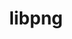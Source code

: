 ---
title: "libpng"
layout: cache
categories: [package, develop]
meta: {"compilers": ["apple-clang@16.0.0", "cce@18.0.0", "gcc@10.5.0", "gcc@11.1.0", "gcc@11.4.0", "gcc@12.4.0", "gcc@13.2.0", "gcc@13.3.0", "gcc@7.5.0", "intel-oneapi-compilers@2024.1.0", "intel-oneapi-compilers@2025.1.0", "msvc@19.39.33523"], "num_specs": 61, "num_specs_by_stack": {"aws-pcluster-neoverse_v1": 4, "aws-pcluster-x86_64_v4": 12, "data-vis-sdk": 5, "developer-tools-aarch64-linux-gnu": 3, "developer-tools-darwin": 2, "developer-tools-x86_64_v3-linux-gnu": 3, "e4s": 6, "e4s-cray-rhel": 4, "e4s-neoverse-v2": 3, "e4s-oneapi": 3, "e4s-rocm-external": 3, "hep": 4, "ml-darwin-aarch64-mps": 2, "ml-linux-aarch64-cpu": 3, "ml-linux-aarch64-cuda": 3, "ml-linux-x86_64-cpu": 3, "ml-linux-x86_64-cuda": 3, "radiuss": 3, "root": 61, "windows-vis": 4}, "oss": ["amzn2", "centos7", "rhel8", "sequoia", "ubuntu18.04", "ubuntu20.04", "ubuntu22.04", "ubuntu24.04", "windows10.0.20348"], "platforms": ["darwin", "linux", "windows"], "stacks": ["aws-pcluster-neoverse_v1", "aws-pcluster-x86_64_v4", "data-vis-sdk", "developer-tools-aarch64-linux-gnu", "developer-tools-darwin", "developer-tools-x86_64_v3-linux-gnu", "e4s", "e4s-cray-rhel", "e4s-neoverse-v2", "e4s-oneapi", "e4s-rocm-external", "hep", "ml-darwin-aarch64-mps", "ml-linux-aarch64-cpu", "ml-linux-aarch64-cuda", "ml-linux-x86_64-cpu", "ml-linux-x86_64-cuda", "radiuss", "root", "windows-vis"], "targets": ["aarch64", "neoverse_v1", "neoverse_v2", "x86_64", "x86_64_v3", "x86_64_v4"], "versions": ["1.6.47"]}
spec_details: [{"compiler": "gcc@11.4.0", "hash": "2lecy7zeampk74adq2gewnrxjfia7gq5", "os": "ubuntu22.04", "platform": "linux", "size": "-", "stacks": ["e4s", "root"], "target": "x86_64_v3", "variants": ["build_system=cmake", "build_type=Release", "generator=make", "~ipo", "libs:=shared,static", "~pic"], "versions": ["1.6.47"]}, {"compiler": "gcc@7.5.0", "hash": "32e7rx2rr6anicr7inqfuk7alqedbncq", "os": "ubuntu18.04", "platform": "linux", "size": "-", "stacks": ["radiuss", "root"], "target": "x86_64_v3", "variants": ["build_system=cmake", "build_type=Release", "generator=make", "~ipo", "libs:=shared,static", "~pic"], "versions": ["1.6.47"]}, {"compiler": "apple-clang@16.0.0", "hash": "37r22mfkc4pfddltnmmevmdj64yinuuu", "os": "sequoia", "platform": "darwin", "size": "-", "stacks": ["developer-tools-darwin", "ml-darwin-aarch64-mps", "root"], "target": "aarch64", "variants": ["build_system=cmake", "build_type=Release", "generator=make", "~ipo", "libs:=shared,static", "~pic"], "versions": ["1.6.47"]}, {"compiler": "intel-oneapi-compilers@2024.1.0", "hash": "4bvvdojwfetfwpcsoxjwreku7ugabcda", "os": "amzn2", "platform": "linux", "size": "-", "stacks": ["aws-pcluster-x86_64_v4", "root"], "target": "x86_64_v3", "variants": ["build_system=cmake", "build_type=Release", "generator=make", "~ipo", "libs:=shared,static", "~pic"], "versions": ["1.6.47"]}, {"compiler": "intel-oneapi-compilers@2024.1.0", "hash": "4cqufkavpq3mu3lxwiu7xqebb426442t", "os": "amzn2", "platform": "linux", "size": "-", "stacks": ["aws-pcluster-x86_64_v4", "root"], "target": "x86_64_v4", "variants": ["build_system=cmake", "build_type=Release", "generator=make", "~ipo", "libs:=shared,static", "~pic"], "versions": ["1.6.47"]}, {"compiler": "intel-oneapi-compilers@2024.1.0", "hash": "4megm4i22zap7bpcdrfcty3j2sga3r37", "os": "amzn2", "platform": "linux", "size": "-", "stacks": ["aws-pcluster-x86_64_v4", "root"], "target": "x86_64_v4", "variants": ["build_system=cmake", "build_type=Release", "generator=make", "~ipo", "libs:=shared,static", "~pic"], "versions": ["1.6.47"]}, {"compiler": "gcc@12.4.0", "hash": "4nyrrot5sdecrkz3ph6ofposxvcimnwz", "os": "amzn2", "platform": "linux", "size": "-", "stacks": ["aws-pcluster-neoverse_v1", "root"], "target": "neoverse_v1", "variants": ["build_system=cmake", "build_type=Release", "generator=make", "~ipo", "libs:=shared,static", "~pic"], "versions": ["1.6.47"]}, {"compiler": "gcc@11.4.0", "hash": "5h4ayeq4aklti6i4adnn3kmowca3rssy", "os": "ubuntu22.04", "platform": "linux", "size": "-", "stacks": ["e4s-neoverse-v2", "root"], "target": "neoverse_v2", "variants": ["build_system=cmake", "build_type=Release", "generator=make", "~ipo", "libs:=shared,static", "~pic"], "versions": ["1.6.47"]}, {"compiler": "gcc@7.5.0", "hash": "5pshbkg3ibjnjr3qwiyhkxno4ux37vu5", "os": "ubuntu18.04", "platform": "linux", "size": "-", "stacks": ["radiuss", "root"], "target": "x86_64_v3", "variants": ["build_system=cmake", "build_type=Release", "generator=make", "~ipo", "libs:=shared,static", "~pic"], "versions": ["1.6.47"]}, {"compiler": "gcc@10.5.0", "hash": "6qel3ksxibksxw7oqxynkjnaxs5w24tj", "os": "centos7", "platform": "linux", "size": "-", "stacks": ["developer-tools-x86_64_v3-linux-gnu", "root"], "target": "x86_64_v3", "variants": ["build_system=cmake", "build_type=Release", "generator=make", "~ipo", "libs:=shared,static", "~pic"], "versions": ["1.6.47"]}, {"compiler": "gcc@11.4.0", "hash": "ao6ujapdt6nr7pthefksghydxoas7zxx", "os": "ubuntu22.04", "platform": "linux", "size": "-", "stacks": ["e4s-neoverse-v2", "root"], "target": "neoverse_v2", "variants": ["build_system=cmake", "build_type=Release", "generator=make", "~ipo", "libs:=shared,static", "~pic"], "versions": ["1.6.47"]}, {"compiler": "cce@18.0.0", "hash": "bn5a2hrwicvl3evc74gmucm5v2wyc7pf", "os": "rhel8", "platform": "linux", "size": "-", "stacks": ["e4s-cray-rhel", "root"], "target": "x86_64_v3", "variants": ["build_system=cmake", "build_type=Release", "generator=make", "~ipo", "libs:=shared,static", "~pic"], "versions": ["1.6.47"]}, {"compiler": "gcc@11.4.0", "hash": "bndglfrif4ph4wvpkt5d6koy6xauxgc7", "os": "ubuntu22.04", "platform": "linux", "size": "-", "stacks": ["hep", "root"], "target": "x86_64_v3", "variants": ["build_system=cmake", "build_type=Release", "generator=make", "~ipo", "libs:=shared,static", "~pic"], "versions": ["1.6.47"]}, {"compiler": "gcc@11.1.0", "hash": "bpgnvyo4cnbuglhnb2pv3vbp727eo2uz", "os": "ubuntu20.04", "platform": "linux", "size": "-", "stacks": ["data-vis-sdk", "root"], "target": "x86_64_v3", "variants": ["build_system=cmake", "build_type=Release", "generator=make", "~ipo", "libs:=shared,static", "~pic"], "versions": ["1.6.47"]}, {"compiler": "intel-oneapi-compilers@2024.1.0", "hash": "bstl5gbz2erjenddxykgonrafl3u5kkk", "os": "amzn2", "platform": "linux", "size": "-", "stacks": ["aws-pcluster-x86_64_v4", "root"], "target": "x86_64_v3", "variants": ["build_system=cmake", "build_type=Release", "generator=make", "~ipo", "libs:=shared,static", "~pic"], "versions": ["1.6.47"]}, {"compiler": "intel-oneapi-compilers@2024.1.0", "hash": "cl5b6grlrqjugxyew6pqqvnv6spcrbqi", "os": "amzn2", "platform": "linux", "size": "-", "stacks": ["aws-pcluster-x86_64_v4", "root"], "target": "x86_64_v3", "variants": ["build_system=cmake", "build_type=Release", "generator=make", "~ipo", "libs:=shared,static", "~pic"], "versions": ["1.6.47"]}, {"compiler": "gcc@11.1.0", "hash": "crstnqsi5hodrtb2ycp4m2tzg2m7nywo", "os": "ubuntu20.04", "platform": "linux", "size": "-", "stacks": ["data-vis-sdk", "root"], "target": "x86_64_v3", "variants": ["build_system=cmake", "build_type=Release", "generator=make", "~ipo", "libs:=shared,static", "~pic"], "versions": ["1.6.47"]}, {"compiler": "intel-oneapi-compilers@2024.1.0", "hash": "d4fipe5nq2ij5utyvlx2l4npnlcicix4", "os": "amzn2", "platform": "linux", "size": "-", "stacks": ["aws-pcluster-x86_64_v4", "root"], "target": "x86_64_v4", "variants": ["build_system=cmake", "build_type=Release", "generator=make", "~ipo", "libs:=shared,static", "~pic"], "versions": ["1.6.47"]}, {"compiler": "intel-oneapi-compilers@2024.1.0", "hash": "ea7lwu4qxbfbaumwerutidjoruv35tdp", "os": "amzn2", "platform": "linux", "size": "-", "stacks": ["aws-pcluster-x86_64_v4", "root"], "target": "x86_64_v4", "variants": ["build_system=cmake", "build_type=Release", "generator=make", "~ipo", "libs:=shared,static", "~pic"], "versions": ["1.6.47"]}, {"compiler": "gcc@11.4.0", "hash": "elcwjdcm3m7dqp5oxu3plckpx74xikw3", "os": "ubuntu22.04", "platform": "linux", "size": "-", "stacks": ["e4s", "root"], "target": "x86_64_v3", "variants": ["build_system=cmake", "build_type=Release", "generator=make", "~ipo", "libs:=shared,static", "~pic"], "versions": ["1.6.47"]}, {"compiler": "msvc@19.39.33523", "hash": "estp3ouloa6pnnt2hlkp7q4mhzy7ynmp", "os": "windows10.0.20348", "platform": "windows", "size": "-", "stacks": ["root", "windows-vis"], "target": "x86_64", "variants": ["build_system=cmake", "build_type=Release", "generator=ninja", "~ipo", "libs:=shared,static", "~pic"], "versions": ["1.6.47"]}, {"compiler": "gcc@12.4.0", "hash": "ex4i4nvevbni2se6mggsqqhk6gemojn4", "os": "amzn2", "platform": "linux", "size": "-", "stacks": ["aws-pcluster-neoverse_v1", "root"], "target": "neoverse_v1", "variants": ["build_system=cmake", "build_type=Release", "generator=make", "~ipo", "libs:=shared,static", "~pic"], "versions": ["1.6.47"]}, {"compiler": "intel-oneapi-compilers@2024.1.0", "hash": "exyk3b42qvk2hyveguad35g5mljfr4d4", "os": "amzn2", "platform": "linux", "size": "-", "stacks": ["aws-pcluster-x86_64_v4", "root"], "target": "x86_64_v3", "variants": ["build_system=cmake", "build_type=Release", "generator=make", "~ipo", "libs:=shared,static", "~pic"], "versions": ["1.6.47"]}, {"compiler": "intel-oneapi-compilers@2024.1.0", "hash": "fcfjyvyeun6v6iymzkqvwe75exgrbbrq", "os": "amzn2", "platform": "linux", "size": "-", "stacks": ["aws-pcluster-x86_64_v4", "root"], "target": "x86_64_v3", "variants": ["build_system=cmake", "build_type=Release", "generator=make", "~ipo", "libs:=shared,static", "~pic"], "versions": ["1.6.47"]}, {"compiler": "intel-oneapi-compilers@2025.1.0", "hash": "fm5c4joaktlbyo52fjy4dyyb3jp5c34c", "os": "ubuntu22.04", "platform": "linux", "size": "-", "stacks": ["e4s-oneapi", "root"], "target": "x86_64_v3", "variants": ["build_system=cmake", "build_type=Release", "generator=make", "~ipo", "libs:=shared,static", "~pic"], "versions": ["1.6.47"]}, {"compiler": "gcc@13.2.0", "hash": "fryewrf7ktsa7my5rvx65ieptaoq5ycs", "os": "ubuntu24.04", "platform": "linux", "size": "-", "stacks": ["ml-linux-aarch64-cpu", "ml-linux-aarch64-cuda", "root"], "target": "aarch64", "variants": ["build_system=cmake", "build_type=Release", "generator=make", "~ipo", "libs:=shared,static", "~pic"], "versions": ["1.6.47"]}, {"compiler": "msvc@19.39.33523", "hash": "g7kuvmxz2icqr6ngc6cs3aem53syhzdr", "os": "windows10.0.20348", "platform": "windows", "size": "-", "stacks": ["root", "windows-vis"], "target": "x86_64", "variants": ["build_system=cmake", "build_type=Release", "generator=ninja", "~ipo", "libs:=shared,static", "~pic"], "versions": ["1.6.47"]}, {"compiler": "intel-oneapi-compilers@2024.1.0", "hash": "hhtgx2xht4x5aqbzqcuk3d6lggyphmo4", "os": "amzn2", "platform": "linux", "size": "-", "stacks": ["aws-pcluster-x86_64_v4", "root"], "target": "x86_64_v3", "variants": ["build_system=cmake", "build_type=Release", "generator=make", "~ipo", "libs:=shared,static", "~pic"], "versions": ["1.6.47"]}, {"compiler": "gcc@13.2.0", "hash": "hr2peiiolocpafk3kf5qshgv3y6zxuh4", "os": "ubuntu24.04", "platform": "linux", "size": "-", "stacks": ["ml-linux-x86_64-cpu", "ml-linux-x86_64-cuda", "root"], "target": "x86_64_v3", "variants": ["build_system=cmake", "build_type=Release", "generator=make", "~ipo", "libs:=shared,static", "~pic"], "versions": ["1.6.47"]}, {"compiler": "gcc@10.5.0", "hash": "hvj7fsu5km3pylevubaiermsao6smeld", "os": "centos7", "platform": "linux", "size": "-", "stacks": ["developer-tools-x86_64_v3-linux-gnu", "root"], "target": "x86_64_v3", "variants": ["build_system=cmake", "build_type=Release", "generator=make", "~ipo", "libs:=shared,static", "~pic"], "versions": ["1.6.47"]}, {"compiler": "gcc@13.3.0", "hash": "ilt4hobwao3hwx4okj4t4xwwt4bmeyz3", "os": "rhel8", "platform": "linux", "size": "-", "stacks": ["developer-tools-aarch64-linux-gnu", "root"], "target": "aarch64", "variants": ["build_system=cmake", "build_type=Release", "generator=make", "~ipo", "libs:=shared,static", "~pic"], "versions": ["1.6.47"]}, {"compiler": "cce@18.0.0", "hash": "japkhqckdakxtg7iyroxpso4iaxnjtku", "os": "rhel8", "platform": "linux", "size": "-", "stacks": ["e4s-cray-rhel", "root"], "target": "x86_64_v3", "variants": ["build_system=cmake", "build_type=Release", "generator=make", "~ipo", "libs:=shared,static", "~pic"], "versions": ["1.6.47"]}, {"compiler": "msvc@19.39.33523", "hash": "l2diuywtxj3vlmv43fae77kv45zwcat6", "os": "windows10.0.20348", "platform": "windows", "size": "-", "stacks": ["root", "windows-vis"], "target": "x86_64", "variants": ["build_system=cmake", "build_type=Release", "generator=ninja", "~ipo", "libs:=shared,static", "~pic"], "versions": ["1.6.47"]}, {"compiler": "apple-clang@16.0.0", "hash": "lgkvi2nkm7ez5bg36i4paoalmoe7hqcx", "os": "sequoia", "platform": "darwin", "size": "-", "stacks": ["developer-tools-darwin", "ml-darwin-aarch64-mps", "root"], "target": "aarch64", "variants": ["build_system=cmake", "build_type=Release", "generator=make", "~ipo", "libs:=shared,static", "~pic"], "versions": ["1.6.47"]}, {"compiler": "cce@18.0.0", "hash": "lkoswexwd6tpxglgpupbpx2nrdf5xjc6", "os": "rhel8", "platform": "linux", "size": "-", "stacks": ["e4s-cray-rhel", "root"], "target": "x86_64_v3", "variants": ["build_system=cmake", "build_type=Release", "generator=make", "~ipo", "libs:=shared,static", "~pic"], "versions": ["1.6.47"]}, {"compiler": "gcc@11.4.0", "hash": "m5opm4ctrwqao4lpbmg552ejcorwiuko", "os": "ubuntu22.04", "platform": "linux", "size": "-", "stacks": ["e4s-neoverse-v2", "root"], "target": "neoverse_v2", "variants": ["build_system=cmake", "build_type=Release", "generator=make", "~ipo", "libs:=shared,static", "~pic"], "versions": ["1.6.47"]}, {"compiler": "gcc@10.5.0", "hash": "mwen2f5n7jxaah7it6nqbrlcql5fml5g", "os": "centos7", "platform": "linux", "size": "-", "stacks": ["developer-tools-x86_64_v3-linux-gnu", "root"], "target": "x86_64_v3", "variants": ["build_system=cmake", "build_type=Release", "generator=make", "~ipo", "libs:=shared,static", "~pic"], "versions": ["1.6.47"]}, {"compiler": "gcc@13.3.0", "hash": "nc27x2bqksu4yj3htjbtzfohtdgejpdf", "os": "rhel8", "platform": "linux", "size": "-", "stacks": ["developer-tools-aarch64-linux-gnu", "root"], "target": "aarch64", "variants": ["build_system=cmake", "build_type=Release", "generator=make", "~ipo", "libs:=shared,static", "~pic"], "versions": ["1.6.47"]}, {"compiler": "msvc@19.39.33523", "hash": "nq66p7dymiaoipis7xr3u7d3zhc2h35b", "os": "windows10.0.20348", "platform": "windows", "size": "-", "stacks": ["root", "windows-vis"], "target": "x86_64", "variants": ["build_system=cmake", "build_type=Release", "generator=ninja", "~ipo", "libs:=shared,static", "~pic"], "versions": ["1.6.47"]}, {"compiler": "gcc@13.2.0", "hash": "or4l4mxf3zp2jiq3dric6u4kraz352jq", "os": "ubuntu24.04", "platform": "linux", "size": "-", "stacks": ["ml-linux-aarch64-cpu", "ml-linux-aarch64-cuda", "root"], "target": "aarch64", "variants": ["build_system=cmake", "build_type=Release", "generator=make", "~ipo", "libs:=shared,static", "~pic"], "versions": ["1.6.47"]}, {"compiler": "intel-oneapi-compilers@2024.1.0", "hash": "otiwftrzsols2lr7axawvvvibp3e2bbw", "os": "amzn2", "platform": "linux", "size": "-", "stacks": ["aws-pcluster-x86_64_v4", "root"], "target": "x86_64_v3", "variants": ["build_system=cmake", "build_type=Release", "generator=make", "~ipo", "libs:=shared,static", "~pic"], "versions": ["1.6.47"]}, {"compiler": "gcc@12.4.0", "hash": "pcney53ko2ucrghl377xi6cet6kuxsq2", "os": "amzn2", "platform": "linux", "size": "-", "stacks": ["aws-pcluster-neoverse_v1", "root"], "target": "neoverse_v1", "variants": ["build_system=cmake", "build_type=Release", "generator=make", "~ipo", "libs:=shared,static", "~pic"], "versions": ["1.6.47"]}, {"compiler": "gcc@11.4.0", "hash": "pf3jowur6zikgf3p27bcoabxdjidp5zc", "os": "ubuntu22.04", "platform": "linux", "size": "-", "stacks": ["hep", "root"], "target": "x86_64_v3", "variants": ["build_system=cmake", "build_type=Release", "generator=make", "~ipo", "libs:=shared,static", "~pic"], "versions": ["1.6.47"]}, {"compiler": "gcc@12.4.0", "hash": "px74lkzqfkx4m2cfpwmztjghgwxufpxw", "os": "amzn2", "platform": "linux", "size": "-", "stacks": ["aws-pcluster-neoverse_v1", "root"], "target": "neoverse_v1", "variants": ["build_system=cmake", "build_type=Release", "generator=make", "~ipo", "libs:=shared,static", "~pic"], "versions": ["1.6.47"]}, {"compiler": "gcc@11.4.0", "hash": "qdkmrnp3yc5mhnhmmifr7lxrescoy5rn", "os": "ubuntu22.04", "platform": "linux", "size": "-", "stacks": ["hep", "root"], "target": "x86_64_v3", "variants": ["build_system=cmake", "build_type=Release", "generator=make", "~ipo", "libs:=shared,static", "~pic"], "versions": ["1.6.47"]}, {"compiler": "intel-oneapi-compilers@2025.1.0", "hash": "sarzyochf6k2pyxmpoopjxge7ivkqpht", "os": "ubuntu22.04", "platform": "linux", "size": "-", "stacks": ["e4s-oneapi", "root"], "target": "x86_64_v3", "variants": ["build_system=cmake", "build_type=Release", "generator=make", "~ipo", "libs:=shared,static", "~pic"], "versions": ["1.6.47"]}, {"compiler": "gcc@11.1.0", "hash": "sboi3lersdxbq3wyiihpjstq26wrbiun", "os": "ubuntu20.04", "platform": "linux", "size": "-", "stacks": ["data-vis-sdk", "root"], "target": "x86_64_v3", "variants": ["build_system=cmake", "build_type=Release", "generator=make", "~ipo", "libs:=shared,static", "~pic"], "versions": ["1.6.47"]}, {"compiler": "gcc@7.5.0", "hash": "ttldrxbbrky4q6ztaeg52riw5agvzqcj", "os": "ubuntu18.04", "platform": "linux", "size": "-", "stacks": ["radiuss", "root"], "target": "x86_64_v3", "variants": ["build_system=cmake", "build_type=Release", "generator=make", "~ipo", "libs:=shared,static", "~pic"], "versions": ["1.6.47"]}, {"compiler": "gcc@11.1.0", "hash": "ubz7yvhoguq7off25btvnzdqvszmynl6", "os": "ubuntu20.04", "platform": "linux", "size": "-", "stacks": ["data-vis-sdk", "root"], "target": "x86_64_v3", "variants": ["build_system=cmake", "build_type=Release", "generator=make", "~ipo", "libs:=shared,static", "~pic"], "versions": ["1.6.47"]}, {"compiler": "gcc@13.2.0", "hash": "upw3s2wuintlgw73xxyvkz7wg3hkyynl", "os": "ubuntu24.04", "platform": "linux", "size": "-", "stacks": ["ml-linux-x86_64-cpu", "ml-linux-x86_64-cuda", "root"], "target": "x86_64_v3", "variants": ["build_system=cmake", "build_type=Release", "generator=make", "~ipo", "libs:=shared,static", "~pic"], "versions": ["1.6.47"]}, {"compiler": "gcc@13.3.0", "hash": "vg2qwbjylbeizvi7fnkam3hxnb6neetz", "os": "rhel8", "platform": "linux", "size": "-", "stacks": ["developer-tools-aarch64-linux-gnu", "root"], "target": "aarch64", "variants": ["build_system=cmake", "build_type=Release", "generator=make", "~ipo", "libs:=shared,static", "~pic"], "versions": ["1.6.47"]}, {"compiler": "gcc@11.4.0", "hash": "vmbct5ddhm6vegnow3uhmi3yqnipc7v4", "os": "ubuntu22.04", "platform": "linux", "size": "-", "stacks": ["e4s", "e4s-rocm-external", "hep", "root"], "target": "x86_64_v3", "variants": ["build_system=cmake", "build_type=Release", "generator=make", "~ipo", "libs:=shared,static", "~pic"], "versions": ["1.6.47"]}, {"compiler": "cce@18.0.0", "hash": "wrcwk6vv6rsri3lf5es2ukf42i6vdhuo", "os": "rhel8", "platform": "linux", "size": "-", "stacks": ["e4s-cray-rhel", "root"], "target": "x86_64_v3", "variants": ["build_system=cmake", "build_type=Release", "generator=make", "~ipo", "libs:=shared,static", "~pic"], "versions": ["1.6.47"]}, {"compiler": "gcc@11.4.0", "hash": "x2k5n3bxwcfyalfm254c4uw5i3vuqv3p", "os": "ubuntu22.04", "platform": "linux", "size": "-", "stacks": ["e4s", "e4s-rocm-external", "root"], "target": "x86_64_v3", "variants": ["build_system=cmake", "build_type=Release", "generator=make", "~ipo", "libs:=shared,static", "~pic"], "versions": ["1.6.47"]}, {"compiler": "gcc@13.2.0", "hash": "x62uoivq6t24bpm4ieyw2e4iqcn33ibc", "os": "ubuntu24.04", "platform": "linux", "size": "-", "stacks": ["ml-linux-x86_64-cpu", "ml-linux-x86_64-cuda", "root"], "target": "x86_64_v3", "variants": ["build_system=cmake", "build_type=Release", "generator=make", "~ipo", "libs:=shared,static", "~pic"], "versions": ["1.6.47"]}, {"compiler": "gcc@13.2.0", "hash": "xfkbqs3niwjlgbkcmuv2msb2e25er2in", "os": "ubuntu24.04", "platform": "linux", "size": "-", "stacks": ["ml-linux-aarch64-cpu", "ml-linux-aarch64-cuda", "root"], "target": "aarch64", "variants": ["build_system=cmake", "build_type=Release", "generator=make", "~ipo", "libs:=shared,static", "~pic"], "versions": ["1.6.47"]}, {"compiler": "intel-oneapi-compilers@2025.1.0", "hash": "ygszmgio47nohoxlqb3rcc2odbdjukvh", "os": "ubuntu22.04", "platform": "linux", "size": "-", "stacks": ["e4s-oneapi", "root"], "target": "x86_64_v3", "variants": ["build_system=cmake", "build_type=Release", "generator=make", "~ipo", "libs:=shared,static", "~pic"], "versions": ["1.6.47"]}, {"compiler": "gcc@11.4.0", "hash": "ypp3thgesx3he4tw66l6ejoxymv5krqk", "os": "ubuntu22.04", "platform": "linux", "size": "-", "stacks": ["e4s", "root"], "target": "x86_64_v3", "variants": ["build_system=cmake", "build_type=Release", "generator=make", "~ipo", "libs:=shared,static", "~pic"], "versions": ["1.6.47"]}, {"compiler": "gcc@11.1.0", "hash": "zgq7pkqpmpfchxj4azixlx3lkqrb63dw", "os": "ubuntu20.04", "platform": "linux", "size": "-", "stacks": ["data-vis-sdk", "root"], "target": "x86_64_v3", "variants": ["build_system=cmake", "build_type=Release", "generator=make", "~ipo", "libs:=shared,static", "~pic"], "versions": ["1.6.47"]}, {"compiler": "intel-oneapi-compilers@2024.1.0", "hash": "zij3fpxzmfagawuqlzqyqkgaaglktpa2", "os": "amzn2", "platform": "linux", "size": "-", "stacks": ["aws-pcluster-x86_64_v4", "root"], "target": "x86_64_v3", "variants": ["build_system=cmake", "build_type=Release", "generator=make", "~ipo", "libs:=shared,static", "~pic"], "versions": ["1.6.47"]}, {"compiler": "gcc@11.4.0", "hash": "zyst76g7bfdl3ixjvxxvmblazx7fmz3v", "os": "ubuntu22.04", "platform": "linux", "size": "-", "stacks": ["e4s", "e4s-rocm-external", "root"], "target": "x86_64_v3", "variants": ["build_system=cmake", "build_type=Release", "generator=make", "~ipo", "libs:=shared,static", "~pic"], "versions": ["1.6.47"]}]
---